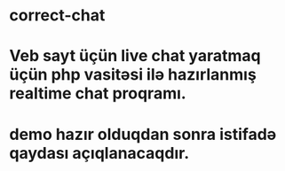 # correct-chat
# Veb sayt üçün live chat yaratmaq üçün php vasitəsi ilə hazırlanmış realtime chat proqramı.
# demo hazır olduqdan sonra istifadə qaydası açıqlanacaqdır.